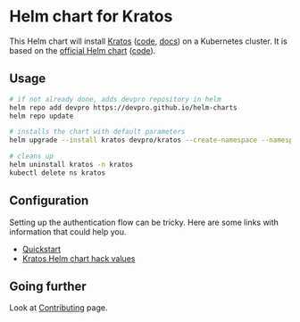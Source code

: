 # Helm chart for Kratos

This Helm chart will install [Kratos](https://www.ory.sh/kratos/) ([code](https://github.com/ory/kratos), [docs](https://www.ory.sh/docs/kratos/ory-kratos-intro)) on a Kubernetes cluster.
It is based on the [official Helm chart](https://k8s.ory.sh/helm/kratos.html) ([code](https://github.com/ory/k8s/tree/master/helm/charts/kratos)).

## Usage

```bash
# if not already done, adds devpro repository in helm
helm repo add devpro https://devpro.github.io/helm-charts
helm repo update

# installs the chart with default parameters
helm upgrade --install kratos devpro/kratos --create-namespace --namespace kratos

# cleans up
helm uninstall kratos -n kratos
kubectl delete ns kratos
```

## Configuration

Setting up the authentication flow can be tricky. Here are some links with information that could help you.

* [Quickstart](https://www.ory.sh/docs/kratos/quickstart)
* [Kratos Helm chart hack values](https://github.com/ory/k8s/blob/master/hacks/values/kratos.yaml)

## Going further

Look at [Contributing](CONTRIBUTING.md) page.
